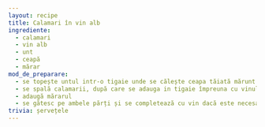 ```yaml
---
layout: recipe
title: Calamari în vin alb
ingrediente:
  - calamari
  - vin alb
  - unt
  - ceapă
  - mărar
mod_de_preparare:
  - se topește untul intr-o tigaie unde se călește ceapa tăiată mărunt
  - se spală calamarii, după care se adauga in tigaie împreuna cu vinul, cât să fie acoperiți pe jumătate
  - adaugă mărarul
  - se gătesc pe ambele părți și se completează cu vin dacă este necesar
trivia: șervețele
---
```

